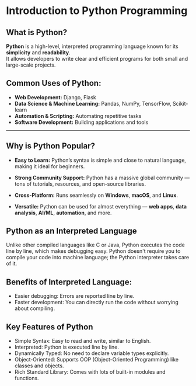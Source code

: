 #  Introduction to Python Programming

##  What is Python?
**Python** is a high-level, interpreted programming language known for its **simplicity** and **readability**.  
It allows developers to write clear and efficient programs for both small and large-scale projects.  

## Common Uses of Python:
- **Web Development:** Django, Flask  
- **Data Science & Machine Learning:** Pandas, NumPy, TensorFlow, Scikit-learn  
- **Automation & Scripting:** Automating repetitive tasks  
- **Software Development:** Building applications and tools  

---

## Why is Python Popular?

- **Easy to Learn:**  Python’s syntax is simple and close to natural language, making it ideal for beginners.  

- **Strong Community Support:**  Python has a massive global community — tons of tutorials, resources, and open-source libraries.  

- **Cross-Platform:**  Runs seamlessly on **Windows**, **macOS**, and **Linux**.  

- **Versatile:**  Python can be used for almost everything — **web apps**, **data analysis**, **AI/ML**, **automation**, and more.  

## Python as an Interpreted Language
Unlike other compiled languages like C or Java, Python executes the code line by line, which makes debugging easy. Python doesn't require you to compile your code into machine language; the Python interpreter takes care of it.

## Benefits of Interpreted Language:
- Easier debugging: Errors are reported line by line.
- Faster development: You can directly run the code without worrying about compiling.
  
## Key Features of Python
- Simple Syntax: Easy to read and write, similar to English.
- Interpreted: Python is executed line by line.
- Dynamically Typed: No need to declare variable types explicitly.
- Object-Oriented: Supports OOP (Object-Oriented Programming) like classes and objects.
- Rich Standard Library: Comes with lots of built-in modules and functions.
